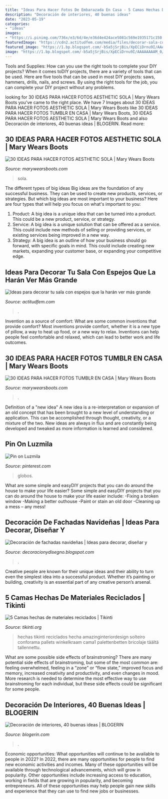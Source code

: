 ```yaml
---
title: "Ideas Para Hacer Fotos De Embarazada En Casa - 5 Camas Hechas De Materiales Reciclados"
description: "Decoración de interiores, 40 buenas ideas"
date: "2023-05-19"
categories:
- "ideas"
images:
- "https://i.pinimg.com/736x/e3/6d/4e/e36d4e424ace5081c569e1935171c150.jpg"
featuredImage: "https://cdn2.actitudfem.com/media/files/decorar-sala-con-espejos-para-hacerla-ver-mas-amplia-18.jpg"
featured_image: "https://1.bp.blogspot.com/-b5a5jSrjBis/XpECiDrnu9I/AAAAAAAAM_0/eG4UuuXccjkYBfdRGX4J1iUPyPAk8uzzwCNcBGAsYHQ/s1600/ideas%2Bfotos%2Btumblr.JPG"
image: "https://1.bp.blogspot.com/-b5a5jSrjBis/XpECiDrnu9I/AAAAAAAAM_0/eG4UuuXccjkYBfdRGX4J1iUPyPAk8uzzwCNcBGAsYHQ/s1600/ideas%2Bfotos%2Btumblr.JPG"
---
```



Tools and Supplies: How can you use the right tools to complete your DIY projects?
When it comes toDIY projects, there are a variety of tools that can be used. Here are five tools that can be used in most DIY projects: saws, hammers, drills, nails, and screws. By using the right tools for the job, you can complete your DIY project without any problems.

	

		
looking for 30 IDEAS PARA HACER FOTOS AESTHETIC SOLA | Mary Wears Boots you've came to the right place. We have 7 Images about 30 IDEAS PARA HACER FOTOS AESTHETIC SOLA | Mary Wears Boots like 30 IDEAS PARA HACER FOTOS TUMBLR EN CASA | Mary Wears Boots, 30 IDEAS PARA HACER FOTOS AESTHETIC SOLA | Mary Wears Boots and also Decoración de interiores, 40 buenas ideas | BLOGERIN. Read more:
		
    
## 30 IDEAS PARA HACER FOTOS AESTHETIC SOLA | Mary Wears Boots

<img loading=lazy src="https://1.bp.blogspot.com/-T9KJtjH9E0s/X1u_D7_7VQI/AAAAAAAAOoM/DRSL0UbP4c4lBQKA45U02HhZsVdTzXhoQCNcBGAsYHQ/s16000/fotos%2Boriginales%2Baesthetic.jpg" onerror="this.onerror=null;this.src='https://tse2.mm.bing.net/th?id=OIP.7W_4qX8vzsaNQYNyTKtDawHaLH&amp;pid=15.1';" alt="30 IDEAS PARA HACER FOTOS AESTHETIC SOLA | Mary Wears Boots">

_Source: marywearsboots.com_

>sola. 

	

The different types of big ideas
Big ideas are the foundation of any successful business. They can be used to create new products, services, or strategies. But which big ideas are most important to your business? Here are four types that will help you focus on what's important to you: 
1. Product: A big idea is a unique idea that can be turned into a product. This could be a new product, service, or strategy. 
2. Service: A big idea is a unique solution that can be offered as a service. This could include new methods of selling or providing services, or existing services being improved in a new way. 
3. Strategy: A big idea is an outline of how your business should go forward, with specific goals in mind. This could include creating new markets, expanding your customer base, or expanding your competitive edge.

    
## Ideas Para Decorar Tu Sala Con Espejos Que La Harán Ver Más Grande

<img loading=lazy src="https://cdn2.actitudfem.com/media/files/decorar-sala-con-espejos-para-hacerla-ver-mas-amplia-18.jpg" onerror="this.onerror=null;this.src='https://tse3.mm.bing.net/th?id=OIP.efj5OrX0PfceqMjhX_sFVwHaEK&amp;pid=15.1';" alt="Ideas para decorar tu sala con espejos que la harán ver más grande">

_Source: actitudfem.com_

>. 

	

Invention as a source of comfort: What are some common inventions that provide comfort?
Most inventions provide comfort, whether it is a new type of pillow, a way to heat up food, or a new way to relax. Inventions can help people feel comfortable and relaxed, which can lead to better work and life outcomes.

    
## 30 IDEAS PARA HACER FOTOS TUMBLR EN CASA | Mary Wears Boots

<img loading=lazy src="https://1.bp.blogspot.com/-b5a5jSrjBis/XpECiDrnu9I/AAAAAAAAM_0/eG4UuuXccjkYBfdRGX4J1iUPyPAk8uzzwCNcBGAsYHQ/s1600/ideas%2Bfotos%2Btumblr.JPG" onerror="this.onerror=null;this.src='https://tse3.mm.bing.net/th?id=OIP.U1N7rP_BreQ5tkQ_qdxulgHaLH&amp;pid=15.1';" alt="30 IDEAS PARA HACER FOTOS TUMBLR EN CASA | Mary Wears Boots">

_Source: marywearsboots.com_

>. 

	

Definition of a "new idea"
A new idea is a re-interpretation or expansion of an old concept that has been brought to a new level of understanding or application. This can be accomplished through thought, creativity, or a mixture of the two. New ideas are always in flux and are constantly being developed and tweaked as more information is learned and considered.

    
## Pin On Luzmila

<img loading=lazy src="https://i.pinimg.com/736x/e3/6d/4e/e36d4e424ace5081c569e1935171c150.jpg" onerror="this.onerror=null;this.src='https://tse4.mm.bing.net/th?id=OIP.uXVjPtf3g6eCULhqUfEmQwHaKt&amp;pid=15.1';" alt="Pin on Luzmila">

_Source: pinterest.com_

>globos. 

	

What are some simple and easyDIY projects that you can do around the house to make your life easier?
Some simple and easyDIY projects that you can do around the house to make your life easier include: 
-Fixing a broken window 
-Making a better outhouse 
-Paint or stain an old door 
-Cleaning up a mess – any mess!

    
## Decoración De Fachadas Navideñas | Ideas Para Decorar, Diseñar Y

<img loading=lazy src="http://3.bp.blogspot.com/-WTWSwMJ9mKI/UL5qRjDmTYI/AAAAAAAAb6M/7m1mqgfWnkU/s1600/fachada-de-navidad5.jpg" onerror="this.onerror=null;this.src='https://tse4.mm.bing.net/th?id=OIP.PPQdmkD7xhJh_QEBjb5OmAAAAA&amp;pid=15.1';" alt="Decoración de fachadas navideñas | Ideas para decorar, diseñar y">

_Source: decoracionydisegno.blogspot.com_

>. 

	

Creative people are known for their unique ideas and their ability to turn even the simplest idea into a successful product. Whether it’s painting or building, creativity is an essential part of any creative person’s arsenal.

    
## 5 Camas Hechas De Materiales Reciclados | Tikinti

<img loading=lazy src="https://tikinti.org/wp-content/uploads/2014/01/cama1.jpg" onerror="this.onerror=null;this.src='https://tse2.mm.bing.net/th?id=OIP.UiCVO9AipAjDi7o1cqG8HgHaLG&amp;pid=15.1';" alt="5 Camas hechas de materiales reciclados | Tikinti">

_Source: tikinti.org_

>hechas tikinti reciclados hecha amazinginteriordesign solteiro conforama pallets winkelkraam cama1 palettenbetten bricolaje täältä tallennettu. 

	

What are some possible side effects of brainstroming?
There are many potential side effects of brainstroming, but some of the most common are: feeling overwhelmed, feeling in a “zone” or “flow state,” improved focus and memory, increased creativity and productivity, and even changes in mood. More research is needed to determine the most effective way to use brainstroming for each individual, but these side effects could be significant for some people.

    
## Decoración De Interiores, 40 Buenas Ideas | BLOGERIN

<img loading=lazy src="https://www.blogerin.com/wp-content/uploads/2012/10/decoracion-de-interiores-5.jpg" onerror="this.onerror=null;this.src='https://tse1.mm.bing.net/th?id=OIP.noZwDmxiSq8RXqYD9ay00wHaFT&amp;pid=15.1';" alt="Decoración de interiores, 40 buenas ideas | BLOGERIN">

_Source: blogerin.com_

>. 

	

Economic opportunities: What opportunities will continue to be available to people in 2022?
In 2022, there are many opportunities for people to find new economic activities and incomes. Many of these opportunities will be available through technological advancements, which will grow in popularity. Other opportunities include increasing access to education, working in fields that are growing in popularity, and becoming entrepreneurs. All of these opportunities may help people gain new skills and experience that they can use to find new jobs or businesses.

